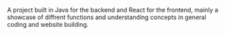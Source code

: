 A project built in Java for the backend and React for the frontend, mainly a showcase of diffrent functions and understanding concepts in general coding and website building.
